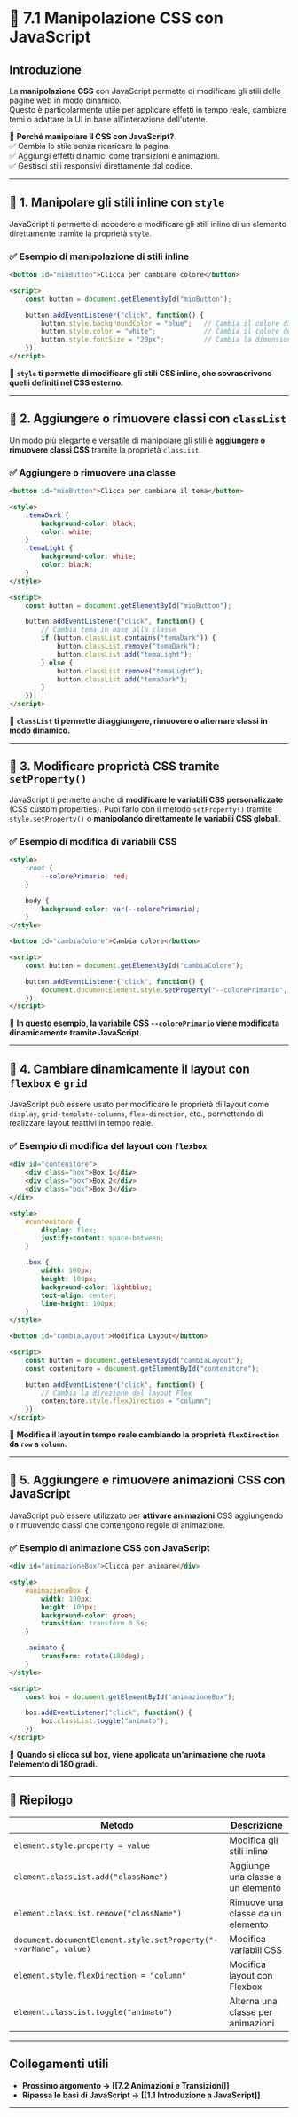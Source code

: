 # 📜 7.1 Manipolazione CSS con JavaScript

## Introduzione

La **manipolazione CSS** con JavaScript permette di modificare gli stili delle pagine web in modo dinamico.  
Questo è particolarmente utile per applicare effetti in tempo reale, cambiare temi o adattare la UI in base all'interazione dell'utente.

📌 **Perché manipolare il CSS con JavaScript?**  
✅ Cambia lo stile senza ricaricare la pagina.  
✅ Aggiungi effetti dinamici come transizioni e animazioni.  
✅ Gestisci stili responsivi direttamente dal codice.

---

## 🔹 1. Manipolare gli stili inline con `style`

JavaScript ti permette di accedere e modificare gli stili inline di un elemento direttamente tramite la proprietà `style`.

### ✅ **Esempio di manipolazione di stili inline**

```html
<button id="mioButton">Clicca per cambiare colore</button>

<script>
    const button = document.getElementById("mioButton");

    button.addEventListener("click", function() {
        button.style.backgroundColor = "blue";   // Cambia il colore di sfondo
        button.style.color = "white";            // Cambia il colore del testo
        button.style.fontSize = "20px";          // Cambia la dimensione del testo
    });
</script>
```

📌 **`style` ti permette di modificare gli stili CSS inline, che sovrascrivono quelli definiti nel CSS esterno.**

---

## 🔹 2. Aggiungere o rimuovere classi con `classList`

Un modo più elegante e versatile di manipolare gli stili è **aggiungere o rimuovere classi CSS** tramite la proprietà `classList`.

### ✅ **Aggiungere o rimuovere una classe**

```html
<button id="mioButton">Clicca per cambiare il tema</button>

<style>
    .temaDark {
        background-color: black;
        color: white;
    }
    .temaLight {
        background-color: white;
        color: black;
    }
</style>

<script>
    const button = document.getElementById("mioButton");

    button.addEventListener("click", function() {
        // Cambia tema in base alla classe
        if (button.classList.contains("temaDark")) {
            button.classList.remove("temaDark");
            button.classList.add("temaLight");
        } else {
            button.classList.remove("temaLight");
            button.classList.add("temaDark");
        }
    });
</script>
```

📌 **`classList` ti permette di aggiungere, rimuovere o alternare classi in modo dinamico.**

---

## 🔹 3. Modificare proprietà CSS tramite `setProperty()`

JavaScript ti permette anche di **modificare le variabili CSS personalizzate** (CSS custom properties). Puoi farlo con il metodo `setProperty()` tramite `style.setProperty()` o **manipolando direttamente le variabili CSS globali**.

### ✅ **Esempio di modifica di variabili CSS**

```html
<style>
    :root {
        --colorePrimario: red;
    }

    body {
        background-color: var(--colorePrimario);
    }
</style>

<button id="cambiaColore">Cambia colore</button>

<script>
    const button = document.getElementById("cambiaColore");

    button.addEventListener("click", function() {
        document.documentElement.style.setProperty("--colorePrimario", "blue");
    });
</script>
```

📌 **In questo esempio, la variabile CSS `--colorePrimario` viene modificata dinamicamente tramite JavaScript.**

---

## 🔹 4. Cambiare dinamicamente il layout con `flexbox` e `grid`

JavaScript può essere usato per modificare le proprietà di layout come `display`, `grid-template-columns`, `flex-direction`, etc., permettendo di realizzare layout reattivi in tempo reale.

### ✅ **Esempio di modifica del layout con `flexbox`**

```html
<div id="contenitore">
    <div class="box">Box 1</div>
    <div class="box">Box 2</div>
    <div class="box">Box 3</div>
</div>

<style>
    #contenitore {
        display: flex;
        justify-content: space-between;
    }

    .box {
        width: 100px;
        height: 100px;
        background-color: lightblue;
        text-align: center;
        line-height: 100px;
    }
</style>

<button id="cambiaLayout">Modifica Layout</button>

<script>
    const button = document.getElementById("cambiaLayout");
    const contenitore = document.getElementById("contenitore");

    button.addEventListener("click", function() {
        // Cambia la direzione del layout Flex
        contenitore.style.flexDirection = "column";
    });
</script>
```

📌 **Modifica il layout in tempo reale cambiando la proprietà `flexDirection` da `row` a `column`.**

---

## 🔹 5. Aggiungere e rimuovere animazioni CSS con JavaScript

JavaScript può essere utilizzato per **attivare animazioni** CSS aggiungendo o rimuovendo classi che contengono regole di animazione.

### ✅ **Esempio di animazione CSS con JavaScript**

```html
<div id="animazioneBox">Clicca per animare</div>

<style>
    #animazioneBox {
        width: 100px;
        height: 100px;
        background-color: green;
        transition: transform 0.5s;
    }

    .animato {
        transform: rotate(180deg);
    }
</style>

<script>
    const box = document.getElementById("animazioneBox");

    box.addEventListener("click", function() {
        box.classList.toggle("animato");
    });
</script>
```

📌 **Quando si clicca sul box, viene applicata un'animazione che ruota l'elemento di 180 gradi.**

---

## 📌 **Riepilogo**

|Metodo|Descrizione|
|---|---|
|`element.style.property = value`|Modifica gli stili inline|
|`element.classList.add("className")`|Aggiunge una classe a un elemento|
|`element.classList.remove("className")`|Rimuove una classe da un elemento|
|`document.documentElement.style.setProperty("--varName", value)`|Modifica variabili CSS|
|`element.style.flexDirection = "column"`|Modifica layout con Flexbox|
|`element.classList.toggle("animato")`|Alterna una classe per animazioni|

---

## Collegamenti utili

- **Prossimo argomento → [[7.2 Animazioni e Transizioni]]**
- **Ripassa le basi di JavaScript → [[1.1 Introduzione a JavaScript]]**

---
